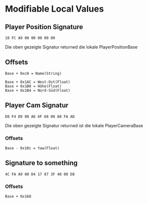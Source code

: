 # Modifiable Local Values

## Player Position Signature

````
18 FC A9 00 00 00 00 00
````

Die oben gezeigte Signatur returned die lokale PlayerPositionBase

## Offsets

````
Base + 0xc8 = Name(String)

Base + 0x1AC = West-Ost(Float)
Base + 0x1B0 = Höhe(Float)
Base + 0x1B4 = Nord-Süd(Float)
````
## Player Cam Signatur

````
D8 F4 D9 00 A6 6F 68 00 A0 FA AD
````
Die oben gezeigte Signatur returned ist die lokale PlayerCameraBase


### Offsets
````
Base - 0x10c = Yaw(Float)
````



## Signature to something

````
4C FA A9 00 D4 17 87 3F 48 00 D8
````

### Offsets
````
Base + 0x168
````
